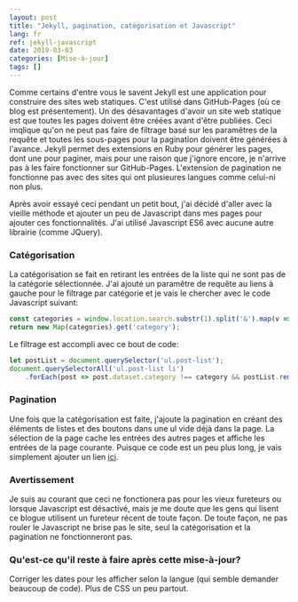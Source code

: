 ```yaml
---
layout: post
title: "Jekyll, pagination, catégorisation et Javascript"
lang: fr
ref: jekyll-javascript
date: 2019-03-03
categories: [Mise-à-jour]
tags: []
---
```

Comme certains d'entre vous le savent Jekyll est une application pour construire des sites web statiques. C'est utilisé dans GitHub-Pages (où ce blog est présentement). Un des désavantages d'avoir un site web statique est que toutes les pages doivent être créées avant d'être publiées. Ceci imqlique qu'on ne peut pas faire de filtrage basé sur les paramêtres de la requête et toutes les sous-pages pour la pagination doivent être générées à l'avance. Jekyll permet des extensions en Ruby pour générer les pages, dont une pour paginer, mais pour une raison que j'ignore encore, je n'arrive pas à les faire fonctionner sur GitHub-Pages. L'extension de pagination ne fonctionne pas avec des sites qui ont plusieures langues comme celui-ni non plus.

Après avoir essayé ceci pendant un petit bout, j'ai décidé d'aller avec la vieille méthode et ajouter un peu de Javascript dans mes pages pour ajouter ces fonctionnalités. J'ai utilisé Javascript ES6 avec aucune autre librairie (comme JQuery).

### Catégorisation

La catégorisation se fait en retirant les entrées de la liste qui ne sont pas de la catégorie sélectionnée. J'ai ajouté un paramêtre de requête au liens à gauche pour le filtrage par catégorie et je vais le chercher avec le code Javascript suivant:

```javascript
const categories = window.location.search.substr(1).split('&').map(v => v.split('='));
return new Map(categories).get('category');
```

Le filtrage est accompli avec ce bout de code:

```javascript
let postList = document.querySelector('ul.post-list');
document.querySelectorAll('ul.post-list li')
    .forEach(post => post.dataset.category !== category && postList.removeChild(post));
```

### Pagination

Une fois que la catégorisation est faite, j'ajoute la pagination en créant des éléments de listes et des boutons dans une ul vide déjà dans la page. La sélection de la page cache les entrées des autres pages et affiche les entrées de la page courante. Puisque ce code est un peu plus long, je vais simplement ajouter un lien [ici](/js/paginator.js).

### Avertissement

Je suis au courant que ceci ne fonctionera pas pour les vieux fureteurs ou lorsque Javascript est désactivé, mais je me doute que les gens qui lisent ce blogue utilisent un fureteur récent de toute façon. De toute façon, ne pas rouler le Javascript ne brise pas le site, seul la catégorisation et la pagination ne fonctionneront pas.

### Qu'est-ce qu'il reste à faire après cette mise-à-jour?

Corriger les dates pour les afficher selon la langue (qui semble demander beaucoup de code). Plus de CSS un peu partout.